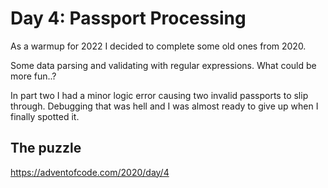 # Day 4: Passport Processing

As a warmup for 2022 I decided to complete some old ones from 2020.

Some data parsing and validating with regular expressions. What could be more fun..?

In part two I had a minor logic error causing two invalid passports to slip through. Debugging that was hell and I was almost ready to give up when I finally spotted it.

## The puzzle

https://adventofcode.com/2020/day/4